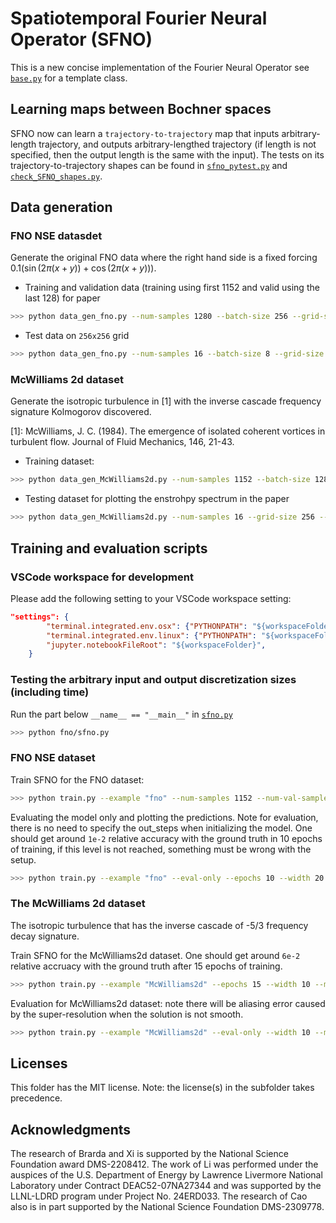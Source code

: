 # Spatiotemporal Fourier Neural Operator (SFNO)
This is a new concise implementation of the Fourier Neural Operator see [`base.py`](./base.py#L172) for a template class.

## Learning maps between Bochner spaces
SFNO now can learn a `trajectory-to-trajectory` map that inputs arbitrary-length trajectory, and outputs arbitrary-lengthed trajectory (if length is not specified, then the output length is the same with the input). The tests on its trajectory-to-trajectory shapes can be found in [`sfno_pytest.py`](sfno_pytest.py) and [`check_SFNO_shapes.py`](../examples/check_SFNO_shapes.py).

## Data generation

### FNO NSE datasdet
Generate the original FNO data where the right hand side is a fixed forcing $0.1(\sin(2\pi(x+y))+\cos(2\pi(x+y)))$.

- Training and validation data (training using first 1152 and valid using the last 128) for paper
```bash
>>> python data_gen_fno.py --num-samples 1280 --batch-size 256 --grid-size 256 --subsample 4 --extra-vars --time 50 --time-warmup 30 --num-steps 100 --dt 1e-3 --visc 1e-3
```
  
- Test data on `256x256` grid
```bash
>>> python data_gen_fno.py --num-samples 16 --batch-size 8 --grid-size 256 --subsample 1 --double --extra-vars --time 50 --time-warmup 30 --num-steps 100 --dt 1e-3 --replicable-init --seed 42
```

### McWilliams 2d dataset

Generate the isotropic turbulence in [1] with the inverse cascade frequency signature Kolmogorov discovered.

[1]: McWilliams, J. C. (1984). The emergence of isolated coherent vortices in turbulent flow. Journal of Fluid Mechanics, 146, 21-43.

- Training dataset:
```bash
>>> python data_gen_McWilliams2d.py --num-samples 1152 --batch-size 128 --grid-size 256 --subsample 4 --visc 1e-3 --dt 1e-3 --time 10 --time-warmup 4.5 --num-steps 100 --diam "2*torch.pi"
```

- Testing dataset for plotting the enstrohpy spectrum in the paper
```bash
>>> python data_gen_McWilliams2d.py --num-samples 16 --grid-size 256 --visc 1e-3 --dt 1e-3 --time 10 --time-warmup 4.5 --num-steps 100 --diam "2*torch.pi"
```


## Training and evaluation scripts

### VSCode workspace for development
Please add the following setting to your VSCode workspace setting:
```json
"settings": {
		"terminal.integrated.env.osx": {"PYTHONPATH": "${workspaceFolder}"},
		"terminal.integrated.env.linux": {"PYTHONPATH": "${workspaceFolder}"},
		"jupyter.notebookFileRoot": "${workspaceFolder}",
	}
```


### Testing the arbitrary input and output discretization sizes (including time)
Run the part below `__name__ == "__main__"` in [`sfno.py`](sfno.py)
```bash
>>> python fno/sfno.py
```

### FNO NSE dataset
Train SFNO for the FNO dataset:
```bash
>>> python train.py --example "fno" --num-samples 1152 --num-val-samples 128 --epochs 10 --width 20 --modes 12 --modes-t 5 --time-steps 10 --out-time-steps 40 --beta 0.02
```

Evaluating the model only and plotting the predictions. Note for evaluation, there is no need to specify the out_steps when initializing the model. One should get around `1e-2` relative accuracy with the ground truth in 10 epochs of training, if this level is not reached, something must be wrong with the setup.
```bash
>>> python train.py --example "fno" --eval-only --epochs 10 --width 20 --modes 12 --modes-t 5  --beta 0.02 --out-time-steps 40 --demo-plots 10
```
    
### The McWilliams 2d dataset
The isotropic turbulence that has the inverse cascade of -5/3 frequency decay signature.

Train SFNO for the McWilliams2d dataset. One should get around `6e-2` relative accruacy with the ground truth after 15 epochs of training.
```bash
>>> python train.py --example "McWilliams2d" --epochs 15 --width 10 --modes 32 --modes-t 5 --beta -0.01
```

Evaluation for McWilliams2d dataset: note there will be aliasing error caused by the super-resolution when the solution is not smooth.
```bash
>>> python train.py --example "McWilliams2d" --eval-only --width 10 --modes 32 --modes-t 5 --beta -0.01 --demo-plots 10
```

## Licenses
This folder has the MIT license. Note: the license(s) in the subfolder takes precedence.

## Acknowledgments
The research of Brarda and Xi is supported by the National Science Foundation award DMS-2208412. 
The work of Li was performed under the auspices of
the U.S. Department of Energy by Lawrence Livermore National Laboratory under Contract DEAC52-07NA27344 and was supported by the LLNL-LDRD program under Project No. 24ERD033. The research of Cao also is in part supported by the National Science Foundation DMS-2309778.
